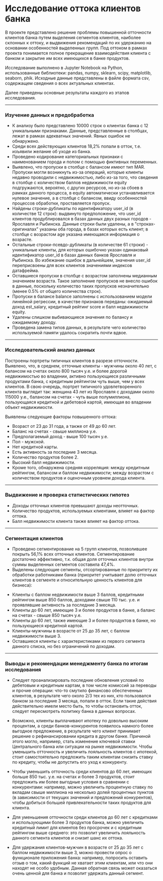 # Исследование оттока клиентов банка

В проекте представлено решение проблемы повышенной отточности клиентов банка путем выделения сегментов клиентов, наиболее склонных к оттоку, и выдвижения рекомендаций по их удержанию на основании особенностей выделенных групп.
Под оттоком в рамках проекта понимается полное прекращение взаимодействия клиента с банком и закрытие им всех имеющихся в банке продуктов.

Исследование выполнено в Jupyter Notebook на Python, использованные библиотеки: pandas, numpy, sklearn, scipy, matplotlib, seaborn, phik.
Исходные данные представлены в файле формата csv, содержащем сведения о всех актуальных клиентах.

Далее приведены основные результаты каждого из этапов исследования.

----------
### Изучение данных и предобработка

- К анализу было представлено 10000 строк о клиентах банка с 12 уникальными признаками. Данные, представленные в столбцах, лежат в рамках адекватных значений. Явных ошибок не обнаружено.
- Среди всех действующих клиентов 18,2% попали в отток, т.е. изъявили желание об уходе из банка.
- Проведено кодирование категориальных признаки с наименованием города и полом с помощью фиктивных переменных.
- Выявлено, что пропуски в столбце с балансом имеют тип MAR. Пропуски могли возникнуть из-за операций, которые клиенты недавно проводили с недвижимостью, либо из-за того, что сведения в столбце с количеством баллов недвижимости equity подгружаются, вероятно, с других ресурсов, но из-за сбоев в рамках данного процесса, в equity автоматически устанавливается нулевое значение, а в столбце с балансом, ввиду особенностей процессов обработки, проставляется пропуск.
- Найдены строки-дубликаты по идентификатору user_id (в количестве 12 строк): выдвинуто предположение, что user_id клиентов продублировался в базах данных двух разных городов - Ярославля и Рыбинска. Данные строки были удалены, а в "строках-оригиналах" указаны оба города, в базах которых есть клиент; в столбце с возрастом age указана имеющаяся информация о возрасте.
- Остальные строки-псевдо-дубликаты (в количестве 61 строки) - уникальные клиенты, для которых ошибочно указан одинаковый идентификатор user_id в базах данных банков Ярославля и Рыбинска. Во избежание ошибок в дальнейшем, значения user_id переприсвоены для всех клиентов значениями индексов датафрейма.
- Оставшиеся пропуски в столбце с возрастом заполнены медианным значением возраста. Такое заполнение пропусков не внесло ошибок в данные, поскольку количество таких пропусков незначительно (менее 0.5% от общего количества строк).
- Пропуски в балансе balance заполнены с использованием модели линейной регрессии, в качестве признаков переданы: ожидаемый доход est_salary, кредитный рейтинг score и балл недвижимости equity.
- Удалены слишком выбивающиеся значения по балансу и ожидаемому доходу.
- Проведена замена типов данных, в результате чего количество используемой памяти удалось сократить почти вдвое.

----------
### Исследовательский анализ данных

Построены портреты типичных клиентов в разрезе отточности. Выявлено, что, в среднем, отточные клиенты - мужчины около 40 лет, с балансом на счетах около 800 тысяч у.е. и более дорогой недвижимостью во владении, активно пользующиеся различными продуктами банка, с кредитным рейтингом чуть выше, чем у всех клиентов. В свою очередь, портрет типичного удовлетворенного клиента выглядит так: женщина 43 лет из Ярославля с доходами около 115000 у.е., балансом на счетах - чуть выше полумиллиона, пользующаяся кредитной и дебетовой картой, имеющая во владении объект недвижимости.

Выявлены следующие факторы повышенного оттока:
- Возраст от 23 до 31 года, а также от 49 до 60 лет.
- Баланс на счетах - свыше миллиона у.е.
- Предполагаемый доход - выше 100 тысяч у.е.
- Пол - мужской.
- Нет кредитной карты.
- Есть активность за последние 3 месяца.
- Количество продуктов более 2.
- Высокий балл недвижимости.
- Кроме того, обнаружена средняя корреляция: между кредитным рейтингом, балансом и баллом недвижимости; между возрастом с количеством продуктов и оценочным уровнем дохода клиента.

----------
### Выдвижение и проверка статистических гипотез

- Доходы отточных клиентов превышают доходы неотточных.
- Количество продуктов, используемых клиентами, влияет на фактор оттока.
- Балл недвижимости клиента также влияет на фактор оттока.

----------
### Сегментация клиентов

- Проведено сегментирование на 5 групп клиентов, позволившее покрыть 56,1% всех отточных клиентов. Сегментирование достаточно эффективно, т.к. общая доля отточных клиентов внутри суммы выделенных сегментов составила 47,4%.
- Выделены следующие сегменты, отсортированные по приоритету их обработки работниками банка (приоритет учитывает долю отточных клиентов в сегменте и относительную ценность клиентов для бизнеса):
* Клиенты с баллом недвижимости выше 3 баллов, кредитными рейтингом выше 850 баллов, доходами свыше 110 тыс. у.е. и проявлявшие активность за последние 3 месяца.
* Клиенты до 60 лет, имеющие 3 и более продуктов в банке, а баланс на счетах - свыше 850 тысяч у.е.
* Клиенты до 60 лет, также имеющие 3 и более продуктов в банке, но пользующиеся кредитной картой.
* Клиенты-мужчины в возрасте от 25 до 35 лет, с баллом недвижимости выше 3.
* Оставшиеся клиенты с характеристиками из первого сегмента данного списка, но без ограничений по доходам.

----------
### Выводы и рекомендации менеджменту банка по итогам исследования

* Следует проанализировать последние обновления условий по дебетовым и кредитным картам, в том числе комиссий за переводы и прочие операции: что-то смутило финансово обеспеченных клиентов, в результате чего около 2/3 тех из них, кто пользовался банком за последние 3 месяца, попали в отток. Если такие действия действительно имели место быть, то чтобы остановить отток, следует пересмотреть политику банка в данных вопросах.

* Возможно, клиенты выплачивают ипотеку по довольно высоким процентам, а среди банков-конкурентов появилось намного более выгодное предложение, в результате чего клиент принимает решение о рефинансировании кредита в другом банке. Причиной этого могло, например, стать изменение ключевой ставки Центрального банка или ситуации на рынке недвижимости. Чтобы уменьшить отточность и увеличить лояльность клиентов с ипотекой, стоит самостоятельно предложить таким клиентам снизить ставку по кредиту, чтобы не допустить его уход к конкуренту.

* Чтобы уменьшить отточность среди клиентов до 60 лет, имеющих больше 850 тыс. у.е. на счетах и более 3 продуктов, стоит предложить им более выгодные условия в сравнении с конкурентами: например, можно увеличить процентную ставку по вкладам свыше миллиона на несколько долей процентных пунктов (в зависимости от текущих значений и предложений конкурентов), чтобы добиться большей привлекательности таких продуктов для клиента.

* Для уменьшения отточности среди клиентов до 60 лет с кредитками и использующими более 3 продуктов банка, можно увеличить кредитный лимит для клиентов без просрочек и с кредитным рейтингом выше среднего: это позволит увеличить лояльность данного сегмента клиентов и снизит шанс их оттока.

* Для удержания клиентов-мужчин в возрасте от 25 до 35 лет с баллом недвижимости выше 3, можно провести опрос о функционале приложения банка: например, попросить оставить отзыв о том, какий функций не хватает этим клиентам, или что они находят не особо удобным. Данная обратная связь может оказаться очень ценной для банка и позволит удержать данный сегмент.

